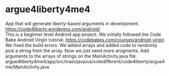 # argue4liberty4me4
App that will generate liberty-based arguments in development. <br>
https://code4liberty.wordpress.com/android/ <br>
This is a beginner level Android app project. We initially followed the Code Babe Android Virgin tutorial.  https://codebabes.com/courses/android-virgin <br>
We fixed the build errors.
We added arrays and added code to randomly pick a string from the array. Now we just need more arugments. Add arguments to the arrays of strings on the MainActivity.java file.
argue4liberty4me4/app/src/main/java/us/votedifferent/code4liberty/argue4me/MainActivity.java

